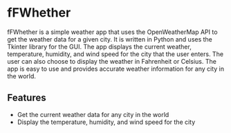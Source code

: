# fFWhether
fFWhether is a simple weather app that uses the OpenWeatherMap API to get the weather data for a given city. It is written in Python and uses the Tkinter library for the GUI. The app displays the current weather, temperature, humidity, and wind speed for the city that the user enters. The user can also choose to display the weather in Fahrenheit or Celsius. The app is easy to use and provides accurate weather information for any city in the world.

## Features
- Get the current weather data for any city in the world
- Display the temperature, humidity, and wind speed for the city

